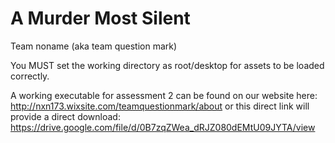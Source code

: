 # A Murder Most Silent
Team noname (aka team question mark)

You MUST set the working directory as root/desktop for assets to be loaded correctly.

A working executable for assessment 2 can be found on our website here: http://nxn173.wixsite.com/teamquestionmark/about
or this direct link will provide a direct download: https://drive.google.com/file/d/0B7zqZWea_dRJZ080dEMtU09JYTA/view